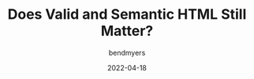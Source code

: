---
author: bendmyers
coauthor: 5t3ph
# coauthors
date: 2022-04-18
draft: true
permalink: false
publisher: wordwrapshow
tags:
  - podcasts
  - html
  - semantics
  - conformance
target_url: https://wordwrap.dev/episodes/s2/014/
title: Does Valid and Semantic HTML Still Matter?
---